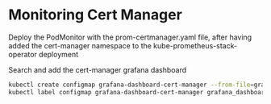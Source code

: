 # Monitoring Cert Manager

Deploy the PodMonitor with the prom-certmanager.yaml file, after having added the cert-manager namespace to the kube-prometheus-stack-operator deployment

Search and add the cert-manager grafana dashboard

```bash
kubectl create configmap grafana-dashboard-cert-manager --from-file=grafana-cm.json
kubectl label configmap grafana-dashboard-cert-manager grafana_dashboard="1"
```
